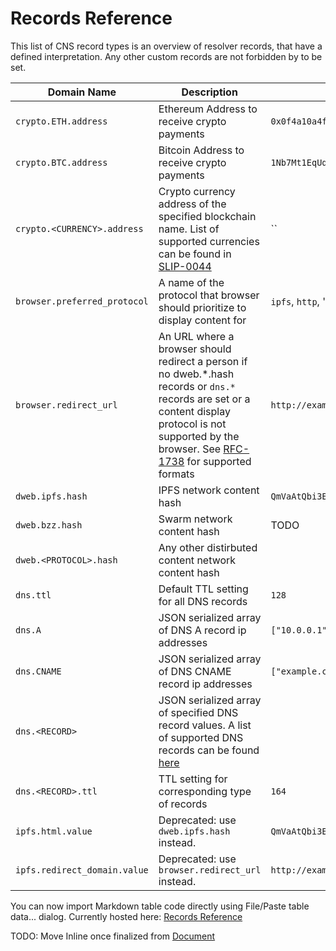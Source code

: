 <!-- vim: set nowrap: -->

# Records Reference

This list of CNS record types is an overview of resolver records, that have a defined interpretation.
Any other custom records are not forbidden by to be set.



| Domain Name                  | Description                                                                                                                                                                                                                                                   | Example                                          | Documentation |
|------------------------------|---------------------------------------------------------------------------------------------------------------------------------------------------------------------------------------------------------------------------------------------------------------|--------------------------------------------------|---------------|
| `crypto.ETH.address`         | Ethereum Address to receive crypto payments                                                                                                                                                                                                                   | `0x0f4a10a4f46c288cea365fcf45cccf0e9d901b94`     |               |
| `crypto.BTC.address`         | Bitcoin Address to receive crypto payments                                                                                                                                                                                                                    | `1Nb7Mt1EqUqxxrAdmefUovS7aTgMUf2A6m`             |               |
| `crypto.<CURRENCY>.address`  | Crypto currency address of the specified blockchain name. List of supported currencies can be found in [SLIP-0044](https://github.com/satoshilabs/slips/blob/master/slip-0044.md)                                                                             | ``                                               |               |
| `browser.preferred_protocol` | A name of the protocol that browser should prioritize to display content for                                                                                                                                                                                  | `ipfs`, `http`, 'https`, `bzz`                   |               |
| `browser.redirect_url`       | An URL where a browser should redirect a person if no dweb.*.hash records or `dns.*` records are set or a content display protocol is not supported by the browser. See [RFC-1738](https://tools.ietf.org/html/rfc1738) for supported formats | `http://example.com/home.html`                   |               |
| `dweb.ipfs.hash`             | IPFS network content hash                                                                                                                                                                                                                                     | `QmVaAtQbi3EtsfpKoLzALm6vXphdi2KjMgxEDKeGg6wHvK` |               |
| `dweb.bzz.hash`              | Swarm network content hash                                                                                                                                                                                                                                    | TODO                                             |               |
| `dweb.<PROTOCOL>.hash`       | Any other distirbuted content network content hash                                                                                                                                                                                                            |                                                  |               |
| `dns.ttl`                    | Default TTL setting for all DNS records                                                                                                                                                                                                                       | `128`                                            |               |
| `dns.A`                      | JSON serialized array of DNS A record ip addresses                                                                                                                                                                                                            | `["10.0.0.1","10.0.0.2"]`                        |               |
| `dns.CNAME`                  | JSON serialized array of DNS CNAME record ip addresses                                                                                                                                                                                                        | `["example.com."]`                               |               |
| `dns.<RECORD>`               | JSON serialized array of specified DNS record values. A list of supported DNS records can be found [here](https://en.wikipedia.org/wiki/List_of_DNS_record_types)                                                                                             |                                                  |               |
| `dns.<RECORD>.ttl`           | TTL setting for corresponding type of records                                                                                                                                                                                                                 | `164`                                            |               |
| `ipfs.html.value`            | Deprecated: use `dweb.ipfs.hash` instead.                                                                                                                                                                                                                     | `QmVaAtQbi3EtsfpKoLzALm6vXphdi2KjMgxEDKeGg6wHvK` |               |
| `ipfs.redirect_domain.value` | Deprecated: use `browser.redirect_url` instead.                                                                                                                                                                                                               | `http://example.com/home.html`                   |               |

You can now import Markdown table code directly using File/Paste table data... dialog.
Currently hosted here:
[Records Reference](https://docs.google.com/spreadsheets/d/e/2PACX-1vQ3dWRAS9YFw7fdHn6y4ilolVDTZMjkLzMe_Zm6CiEiIH3zjIcieYShIebFrDAkLDDyTbFnQRs9wKvb/pubhtml?gid=0&single=true)

TODO: Move Inline once finalized from [Document](https://docs.google.com/spreadsheets/d/1xquo_6z-EgZ50nou2ldM2g5xc0XztaiIB55fyZEiSUg/edit#gid=0)
